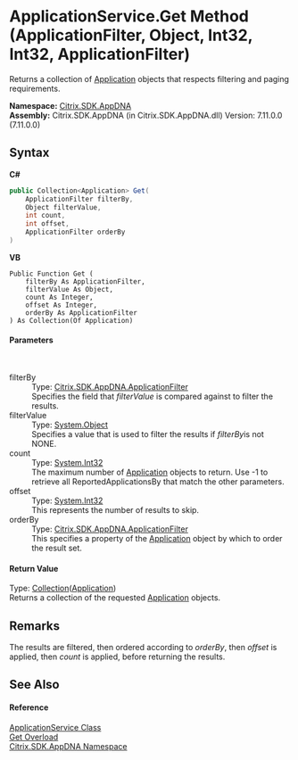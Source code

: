 # ApplicationService.Get Method (ApplicationFilter, Object, Int32, Int32, ApplicationFilter)
 

Returns a collection of <a href="1779bfff-4b29-0f26-8a09-10acdd530bbc">Application</a> objects that respects filtering and paging requirements.

**Namespace:**&nbsp;[Citrix.SDK.AppDNA](index.md)<br />**Assembly:**&nbsp;Citrix.SDK.AppDNA (in Citrix.SDK.AppDNA.dll) Version: 7.11.0.0 (7.11.0.0)

## Syntax

**C#**
```csharp
public Collection<Application> Get(
	ApplicationFilter filterBy,
	Object filterValue,
	int count,
	int offset,
	ApplicationFilter orderBy
)
```

**VB**
```vbnet
Public Function Get ( 
	filterBy As ApplicationFilter,
	filterValue As Object,
	count As Integer,
	offset As Integer,
	orderBy As ApplicationFilter
) As Collection(Of Application)
```


#### Parameters
&nbsp;<dl><dt>filterBy</dt><dd>Type: <a href="7f9b76ec-d284-b76f-45c3-b6b637751c3d">Citrix.SDK.AppDNA.ApplicationFilter</a><br />Specifies the field that *filterValue* is compared against to filter the results.</dd><dt>filterValue</dt><dd>Type: <a href="http://msdn2.microsoft.com/en-us/library/e5kfa45b" target="_blank">System.Object</a><br />Specifies a value that is used to filter the results if *filterBy*is not NONE.</dd><dt>count</dt><dd>Type: <a href="http://msdn2.microsoft.com/en-us/library/td2s409d" target="_blank">System.Int32</a><br />The maximum number of <a href="1779bfff-4b29-0f26-8a09-10acdd530bbc">Application</a> objects to return. Use -1 to retrieve all ReportedApplicationsBy that match the other parameters.</dd><dt>offset</dt><dd>Type: <a href="http://msdn2.microsoft.com/en-us/library/td2s409d" target="_blank">System.Int32</a><br />This represents the number of results to skip.</dd><dt>orderBy</dt><dd>Type: <a href="7f9b76ec-d284-b76f-45c3-b6b637751c3d">Citrix.SDK.AppDNA.ApplicationFilter</a><br />This specifies a property of the <a href="1779bfff-4b29-0f26-8a09-10acdd530bbc">Application</a> object by which to order the result set.</dd></dl>

#### Return Value
Type: <a href="http://msdn2.microsoft.com/en-us/library/ms132397" target="_blank">Collection</a>(<a href="1779bfff-4b29-0f26-8a09-10acdd530bbc">Application</a>)<br />Returns a collection of the requested <a href="1779bfff-4b29-0f26-8a09-10acdd530bbc">Application</a> objects.

## Remarks
The results are filtered, then ordered according to *orderBy*, then *offset* is applied, then *count* is applied, before returning the results.

## See Also


#### Reference
<a href="4190f2b6-31d1-9744-132e-b12e165db1a3">ApplicationService Class</a><br /><a href="e568f247-9a9b-a6a9-4a1f-5e0a96e313da">Get Overload</a><br /><a href="fe2d265b-410b-8b11-1eb4-a790e0b062bf">Citrix.SDK.AppDNA Namespace</a><br />